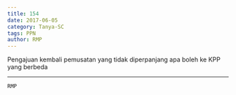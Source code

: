 ```yaml
---
title: 154
date: 2017-06-05
category: Tanya-SC
tags: PPN
author: RMP
---
```


Pengajuan kembali pemusatan yang tidak diperpanjang apa boleh ke KPP yang berbeda

---



`RMP`
